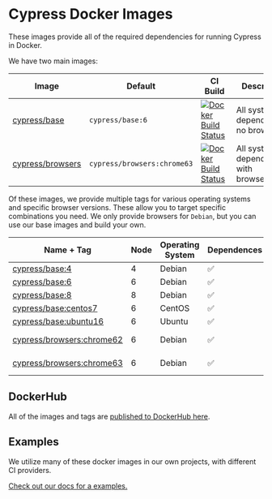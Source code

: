 # Cypress Docker Images

These images provide all of the required dependencies for running Cypress in Docker.

We have two main images:

Image | Default | CI Build | Description
--- | --- | --- | ---
[cypress/base](base) | `cypress/base:6` | [![Docker Build Status](https://img.shields.io/docker/build/cypress/base.svg)](https://hub.docker.com/r/cypress/base/) | All system dependencies, no browsers.
[cypress/browsers](browsers/chrome) | `cypress/browsers:chrome63` | [![Docker Build Status](https://img.shields.io/docker/build/cypress/browsers.svg)](https://hub.docker.com/r/cypress/browsers/) | All system dependencies, with browser(s).

Of these images, we provide multiple tags for various operating systems and specific browser versions. These allow you to target specific combinations you need. We only provide browsers for `Debian`, but you can use our base images and build your own.

Name + Tag | Node | Operating System | Dependences | Browsers
--- | --- | --- | --- | ---
[cypress/base:4](base/4) | 4 | Debian | ✅ | 🚫
[cypress/base:6](base/6) | 6 | Debian | ✅ | 🚫
[cypress/base:8](base/8) | 8 | Debian | ✅ | 🚫
[cypress/base:centos7](base/centos7) | 6 | CentOS | ✅ | 🚫
[cypress/base:ubuntu16](base/ubuntu16) | 6 | Ubuntu | ✅ | 🚫
[cypress/browsers:chrome62](browsers/chrome/62) | 6 | Debian | ✅ | Chrome 62
[cypress/browsers:chrome63](browsers/chrome/63) | 6 | Debian | ✅ | Chrome 63

## DockerHub

All of the images and tags are [published to DockerHub here](https://hub.docker.com/r/cypress).

## Examples

We utilize many of these docker images in our own projects, with different CI providers.

[Check out our docs for a examples.](https://on.cypress.io/docker)

